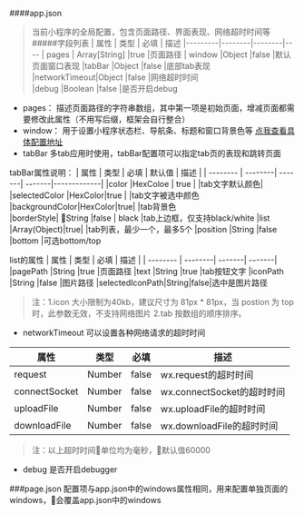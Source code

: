 
####app.json
> 当前小程序的全局配置，包含页面路径、界面表现、网络超时时间等
#####字段列表
| 属性     | 类型   | 必填    | 描述
|---------|--------|--------|----
| pages     | Array[String] |true   |页面路径
| window    |Object         |false  |默认页面窗口表现
|tabBar     |Object         |false  |底部tab表现
|networkTimeout|Object      |false  |网络超时时间     
|debug      |Boolean        |false  |是否开启debug
- pages：
描述页面路径的字符串数组，其中第一项是初始页面，增减页面都需要修改此属性（不用写后缀，框架会自行整合）
- window：
用于设置小程序状态栏、导航条、标题和窗口背景色等
[点我查看具体配置地址](https://developers.weixin.qq.com/miniprogram/dev/framework/config.html)
- tabBar
多tab应用时使用，tabBar配置项可以指定tab页的表现和跳转页面

tabBar属性说明：
| 属性   | 类型     | 必填  | 默认值  | 描述 |
| -------- | --------| -------| -------|-------------|
|color     |HexColoe |  true  |        |tab文字默认颜色|
|selectedColor  |HexColor|true |       |tab文字被选中颜色
|backgroundColor|HexColor|true|        |tab背景色   
|borderStyle| String |false   |  black |tab上边框，仅支持black/white
|list       |Array(Object)|true|       |tab列表，最少一个，最多5个
|position |String    |false    |bottom |可选bottom/top

list的属性
| 属性   | 类型     | 必填 | 描述 |
| -------- | --------| -------| -------|
|pagePath  |String   |true    |页面路径
|text      |String   |true    |tab按钮文字
|iconPath  |String   |false   |图片路径
|selectedIconPath|String|false|选中是图片路径

>注：1.icon 大小限制为40kb，建议尺寸为 81px * 81px，当 postion 为 top 时，此参数无效，不支持网络图片
2.tab 按数组的顺序排序。

- networkTimeout
可以设置各种网络请求的超时时间

| 属性   | 类型     | 必填 | 描述 |
| -------- | --------| -------| -------|
|request  |Number |false   |wx.request的超时时间
|connectSocket |Number |false |wx.connectSocket的超时时间
|uploadFile	|Number |false |wx.uploadFile的超时时间
|downloadFile |Number |false |wx.downloadFile的超时时间
>注：以上超时时间单位均为毫秒，默认值60000
- debug
是否开启debugger

###page.json
配置项与app.json中的windows属性相同，用来配置单独页面的windows，会覆盖app.json中的windows

